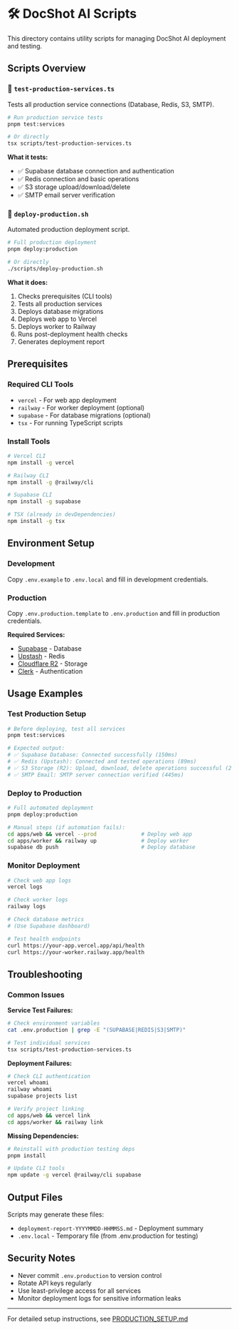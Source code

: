 # 🛠️ DocShot AI Scripts

This directory contains utility scripts for managing DocShot AI deployment and testing.

## Scripts Overview

### 🧪 `test-production-services.ts`
Tests all production service connections (Database, Redis, S3, SMTP).

```bash
# Run production service tests
pnpm test:services

# Or directly
tsx scripts/test-production-services.ts
```

**What it tests:**
- ✅ Supabase database connection and authentication
- ✅ Redis connection and basic operations
- ✅ S3 storage upload/download/delete
- ✅ SMTP email server verification

### 🚀 `deploy-production.sh`
Automated production deployment script.

```bash
# Full production deployment
pnpm deploy:production

# Or directly
./scripts/deploy-production.sh
```

**What it does:**
1. Checks prerequisites (CLI tools)
2. Tests all production services
3. Deploys database migrations
4. Deploys web app to Vercel
5. Deploys worker to Railway
6. Runs post-deployment health checks
7. Generates deployment report

## Prerequisites

### Required CLI Tools
- `vercel` - For web app deployment
- `railway` - For worker deployment (optional)
- `supabase` - For database migrations (optional)
- `tsx` - For running TypeScript scripts

### Install Tools
```bash
# Vercel CLI
npm install -g vercel

# Railway CLI
npm install -g @railway/cli

# Supabase CLI
npm install -g supabase

# TSX (already in devDependencies)
npm install -g tsx
```

## Environment Setup

### Development
Copy `.env.example` to `.env.local` and fill in development credentials.

### Production
Copy `.env.production.template` to `.env.production` and fill in production credentials.

**Required Services:**
- [Supabase](https://supabase.com) - Database
- [Upstash](https://upstash.com) - Redis
- [Cloudflare R2](https://cloudflare.com/products/r2/) - Storage
- [Clerk](https://clerk.com) - Authentication

## Usage Examples

### Test Production Setup
```bash
# Before deploying, test all services
pnpm test:services

# Expected output:
# ✅ Supabase Database: Connected successfully (150ms)
# ✅ Redis (Upstash): Connected and tested operations (89ms)
# ✅ S3 Storage (R2): Upload, download, delete operations successful (234ms)
# ✅ SMTP Email: SMTP server connection verified (445ms)
```

### Deploy to Production
```bash
# Full automated deployment
pnpm deploy:production

# Manual steps (if automation fails):
cd apps/web && vercel --prod              # Deploy web app
cd apps/worker && railway up              # Deploy worker
supabase db push                          # Deploy database
```

### Monitor Deployment
```bash
# Check web app logs
vercel logs

# Check worker logs
railway logs

# Check database metrics
# (Use Supabase dashboard)

# Test health endpoints
curl https://your-app.vercel.app/api/health
curl https://your-worker.railway.app/health
```

## Troubleshooting

### Common Issues

**Service Test Failures:**
```bash
# Check environment variables
cat .env.production | grep -E "(SUPABASE|REDIS|S3|SMTP)"

# Test individual services
tsx scripts/test-production-services.ts
```

**Deployment Failures:**
```bash
# Check CLI authentication
vercel whoami
railway whoami
supabase projects list

# Verify project linking
cd apps/web && vercel link
cd apps/worker && railway link
```

**Missing Dependencies:**
```bash
# Reinstall with production testing deps
pnpm install

# Update CLI tools
npm update -g vercel @railway/cli supabase
```

## Output Files

Scripts may generate these files:

- `deployment-report-YYYYMMDD-HHMMSS.md` - Deployment summary
- `.env.local` - Temporary file (from .env.production for testing)

## Security Notes

- Never commit `.env.production` to version control
- Rotate API keys regularly
- Use least-privilege access for all services
- Monitor deployment logs for sensitive information leaks

---

For detailed setup instructions, see [PRODUCTION_SETUP.md](../PRODUCTION_SETUP.md)